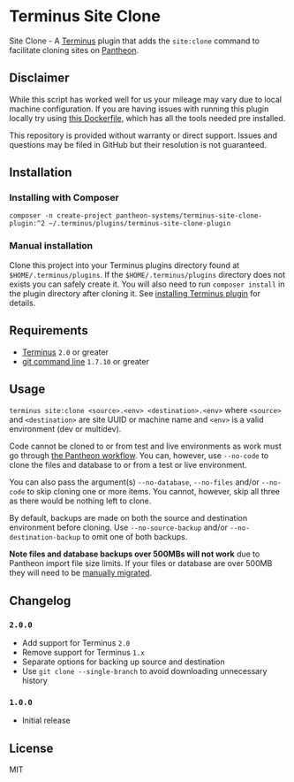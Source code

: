 # Terminus Site Clone
Site Clone - A [Terminus](http://github.com/pantheon-systems/terminus) plugin that adds the `site:clone` command to facilitate cloning sites on [Pantheon](https://pantheon.io/).

## Disclaimer
While this script has worked well for us your mileage may vary due to local machine configuration. If you are having issues with running this plugin locally try using [this Dockerfile](https://github.com/pantheon-systems/docker-build-tools-ci/blob/4.x/Dockerfile), which has all the tools needed pre installed.

This repository is provided without warranty or direct support. Issues and questions may be filed in GitHub but their resolution is not guaranteed.

## Installation

### Installing with Composer
`composer -n create-project pantheon-systems/terminus-site-clone-plugin:^2 ~/.terminus/plugins/terminus-site-clone-plugin`

### Manual installation
Clone this project into your Terminus plugins directory found at `$HOME/.terminus/plugins`. If the `$HOME/.terminus/plugins` directory does not exists you can safely create it. You will also need to run `composer install` in the plugin directory after cloning it. See [installing Terminus plugin](https://pantheon.io/docs/terminus/plugins/#install-plugins) for details.

## Requirements
* [Terminus](https://github.com/pantheon-systems/terminus) `2.0` or greater
* [git command line](https://git-scm.com/book/en/v2/Getting-Started-Installing-Git) `1.7.10` or greater

## Usage
`terminus site:clone <source>.<env> <destination>.<env>` where `<source>` and `<destination>` are site UUID or machine name and `<env>` is a valid environment (dev or multidev).

Code cannot be cloned to or from test and live environments as work must go through [the Pantheon workflow](https://pantheon.io/docs/pantheon-workflow/). You can, however, use `--no-code` to clone the files and database to or from a test or live environment.

You can also pass the argument(s) `--no-database`, `--no-files` and/or `--no-code` to skip cloning one or more items. You cannot, however, skip all three as there would be nothing left to clone.

By default, backups are made on both the source and destination environment before cloning. Use `--no-source-backup` and/or `--no-destination-backup` to omit one of both backups.

**Note files and database backups over 500MBs will not work** due to Pantheon import file size limits. If your files or database are over 500MB they will need to be [manually migrated](https://pantheon.io/docs/migrate-manual/).

## Changelog

### `2.0.0`
* Add support for Terminus `2.0`
* Remove support for Terminus `1.x`
* Separate options for backing up source and destination
* Use `git clone --single-branch` to avoid downloading unnecessary history

### `1.0.0`
* Initial release

## License
MIT